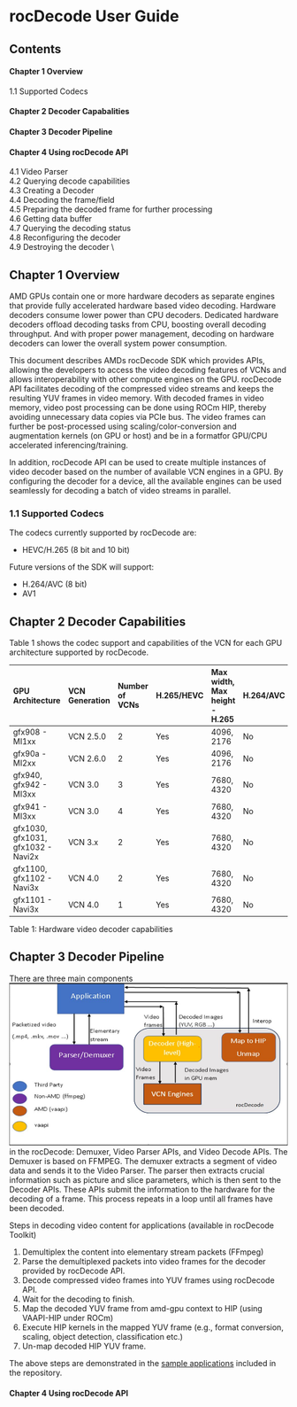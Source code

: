 # rocDecode User Guide

## Contents

#### Chapter 1 Overview
1.1 Supported Codecs
#### Chapter 2 Decoder Capabalities
#### Chapter 3 Decoder Pipeline
#### Chapter 4 Using rocDecode API
4.1 Video Parser \
4.2 Querying decode capabilities \
4.3 Creating a Decoder \
4.4 Decoding the frame/field \
4.5 Preparing the decoded frame for further processing \
4.6 Getting data buffer \
4.7 Querying the decoding status \
4.8 Reconfiguring the decoder \
4.9 Destroying the decoder \

## Chapter 1 Overview
AMD GPUs contain one or more hardware decoders as separate engines that provide fully accelerated hardware based video decoding. Hardware decoders consume lower power than CPU decoders. Dedicated hardware decoders offload decoding tasks from CPU, boosting overall decoding throughput. And with proper power management, decoding on hardware decoders can lower the overall system power consumption.

This document describes AMDs rocDecode SDK which provides APIs, allowing the developers to access the video decoding features of VCNs and allows interoperability with other compute engines on the GPU. rocDecode API facilitates decoding of the compressed video streams and keeps the resulting YUV frames in video memory. With decoded frames in video memory, video post processing can 
be done using ROCm HIP, thereby avoiding unnecessary data copies via PCIe bus. The video frames can further be post-processed using scaling/color-conversion and augmentation kernels (on GPU or host) and be in a formatfor GPU/CPU accelerated inferencing/training.

In addition, rocDecode API can be used to create multiple instances of video decoder based on the number of available VCN engines in a GPU. By configuring the decoder for a device, all the available engines can be used seamlessly for decoding a batch of video streams in parallel.

### 1.1 Supported Codecs
The codecs currently supported by rocDecode are:
* HEVC/H.265 (8 bit and 10 bit)

Future versions of the SDK will support:
* H.264/AVC (8 bit)
* AV1


## Chapter 2 Decoder Capabilities

Table 1 shows the codec support and capabilities of the VCN for each GPU architecture supported by rocDecode.

|GPU Architecture                    |VCN Generation | Number of VCNs |H.265/HEVC | Max width, Max height - H.265 | H.264/AVC | Max width, Max height - H.264 |
| :---                               | :---          | :---           | :---      | :---                          | :---      | :---                      |
| gfx908 - MI1xx                     | VCN 2.5.0     | 2              | Yes       | 4096, 2176                    | No        | 4096, 2160                |
| gfx90a - MI2xx                     | VCN 2.6.0     | 2              | Yes       | 4096, 2176                    | No        | 4096, 2160                |
| gfx940, gfx942 - MI3xx             | VCN 3.0       | 3              | Yes       | 7680, 4320                    | No        | 4096, 2176               |
| gfx941 - MI3xx                     | VCN 3.0       | 4              | Yes       | 7680, 4320                    | No        | 4096, 2176               |
| gfx1030, gfx1031, gfx1032 - Navi2x | VCN 3.x       | 2              | Yes       | 7680, 4320                    | No        | 4096, 2176               |
| gfx1100, gfx1102 - Navi3x          | VCN 4.0       | 2              | Yes       | 7680, 4320                    | No        | 4096, 2176               |
| gfx1101 - Navi3x                   | VCN 4.0       | 1              | Yes       | 7680, 4320                    | No        | 4096, 2176               |

Table 1: Hardware video decoder capabilities

## Chapter 3 Decoder Pipeline

There are three main components ![Fig. 1](data/VideoDecoderPipeline.PNG)  in the rocDecode: Demuxer, Video Parser APIs, and Video Decode APIs.
The Demuxer is based on FFMPEG. The demuxer extracts a segment of video data and sends it to the Video Parser. The parser then extracts crucial information such as picture and slice parameters, which is then sent to the Decoder APIs. These APIs submit the information to the hardware for the decoding of a frame. This process repeats in a loop until all frames have been decoded.

Steps in decoding video content for applications (available in rocDecode Toolkit)

1. Demultiplex the content into elementary stream packets (FFmpeg)
2. Parse the demultiplexed packets into video frames for the decoder provided by rocDecode API.
3. Decode compressed video frames into YUV frames using rocDecode API.
4. Wait for the decoding to finish.
5. Map the decoded YUV frame from amd-gpu context to HIP (using VAAPI-HIP under ROCm)
6. Execute HIP kernels in the mapped YUV frame (e.g., format conversion, scaling, object detection, classification etc.)
7. Un-map decoded HIP YUV frame.

The above steps are demonstrated in the [sample applications](../samples/) included in the repository.

#### Chapter 4 Using rocDecode API





